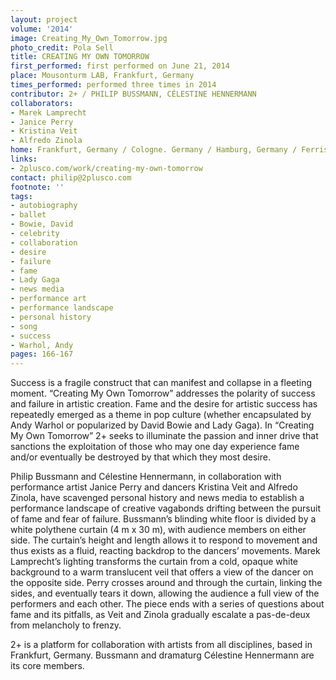 ```yaml
---
layout: project
volume: '2014'
image: Creating_My_Own_Tomorrow.jpg
photo_credit: Pola Sell
title: CREATING MY OWN TOMORROW
first_performed: first performed on June 21, 2014
place: Mousonturm LAB, Frankfurt, Germany
times_performed: performed three times in 2014
contributor: 2+ / PHILIP BUSSMANN, CÉLESTINE HENNERMANN
collaborators:
- Marek Lamprecht
- Janice Perry
- Kristina Veit
- Alfredo Zinola
home: Frankfurt, Germany / Cologne. Germany / Hamburg, Germany / Ferrisburgh, Vermont
links:
- 2plusco.com/work/creating-my-own-tomorrow
contact: philip@2plusco.com
footnote: ''
tags:
- autobiography
- ballet
- Bowie, David
- celebrity
- collaboration
- desire
- failure
- fame
- Lady Gaga
- news media
- performance art
- performance landscape
- personal history
- song
- success
- Warhol, Andy
pages: 166-167
---
```


Success is a fragile construct that can manifest and collapse in a fleeting moment. “Creating My Own Tomorrow” addresses the polarity of success and failure in artistic creation. Fame and the desire for artistic success has repeatedly emerged as a theme in pop culture (whether encapsulated by Andy Warhol or popularized by David Bowie and Lady Gaga). In “Creating My Own Tomorrow” 2+ seeks to illuminate the passion and inner drive that sanctions the exploitation of those who may one day experience fame and/or eventually be destroyed by that which they most desire.

Philip Bussmann and Célestine Hennermann, in collaboration with performance artist Janice Perry and dancers Kristina Veit and Alfredo Zinola, have scavenged personal history and news media to establish a performance landscape of creative vagabonds drifting between the pursuit of fame and fear of failure. Bussmann’s blinding white floor is divided by a white polythene curtain (4 m x 30 m), with audience members on either side. The curtain’s height and length allows it to respond to movement and thus exists as a fluid, reacting backdrop to the dancers’ movements. Marek Lamprecht’s lighting transforms the curtain from a cold, opaque white background to a warm translucent veil that offers a view of the dancer on the opposite side. Perry crosses around and through the curtain, linking the sides, and eventually tears it down, allowing the audience a full view of the performers and each other. The piece ends with a series of questions about fame and its pitfalls, as Veit and Zinola gradually escalate a pas-de-deux from melancholy to frenzy.

2+ is a platform for collaboration with artists from all disciplines, based in Frankfurt, Germany. Bussmann and dramaturg Célestine Hennermann are its core members.
